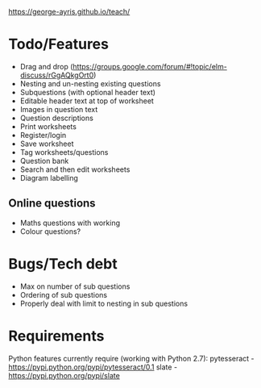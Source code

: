 https://george-ayris.github.io/teach/

# Todo/Features #
- Drag and drop (https://groups.google.com/forum/#!topic/elm-discuss/rGgAQkgOrt0)
- Nesting and un-nesting existing questions
- Subquestions (with optional header text)
- Editable header text at top of worksheet
- Images in question text
- Question descriptions
- Print worksheets
- Register/login
- Save worksheet
- Tag worksheets/questions
- Question bank
- Search and then edit worksheets
- Diagram labelling

## Online questions ##
- Maths questions with working
- Colour questions?

# Bugs/Tech debt #
- Max on number of sub questions
- Ordering of sub questions
- Properly deal with limit to nesting in sub questions

# Requirements # 
Python features currently require (working with Python 2.7):
pytesseract - https://pypi.python.org/pypi/pytesseract/0.1
slate - https://pypi.python.org/pypi/slate
